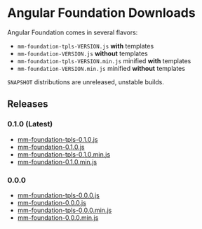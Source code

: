 # Angular Foundation Downloads

Angular Foundation comes in several flavors:

* `mm-foundation-tpls-VERSION.js` **with** templates
* `mm-foundation-VERSION.js` **without** templates
* `mm-foundation-tpls-VERSION.min.js` minified **with** templates
* `mm-foundation-VERSION.min.js` minified **without** templates

`SNAPSHOT` distributions are unreleased, unstable builds. 

## Releases

### 0.1.0 (Latest)

* [mm-foundation-tpls-0.1.0.js](https://raw.githubusercontent.com/madmimi/angular-foundation/gh-pages/mm-foundation-tpls-0.1.0.js)
* [mm-foundation-0.1.0.js](https://raw.githubusercontent.com/madmimi/angular-foundation/gh-pages/mm-foundation-0.1.0.js)
* [mm-foundation-tpls-0.1.0.min.js](https://raw.githubusercontent.com/madmimi/angular-foundation/gh-pages/mm-foundation-tpls-0.1.0.min.js)
* [mm-foundation-0.1.0.min.js](https://raw.githubusercontent.com/madmimi/angular-foundation/gh-pages/mm-foundation-0.1.0.min.js)

### 0.0.0

* [mm-foundation-tpls-0.0.0.js](https://raw.githubusercontent.com/madmimi/angular-foundation/gh-pages/mm-foundation-tpls-0.0.0.js)
* [mm-foundation-0.0.0.js](https://raw.githubusercontent.com/madmimi/angular-foundation/gh-pages/mm-foundation-0.0.0.js)
* [mm-foundation-tpls-0.0.0.min.js](https://raw.githubusercontent.com/madmimi/angular-foundation/gh-pages/mm-foundation-tpls-0.0.0.min.js)
* [mm-foundation-0.0.0.min.js](https://raw.githubusercontent.com/madmimi/angular-foundation/gh-pages/mm-foundation-0.0.0.min.js)